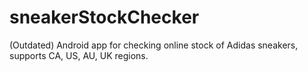 # sneakerStockChecker
(Outdated)
Android app for checking online stock of Adidas sneakers, supports CA, US, AU, UK regions.

